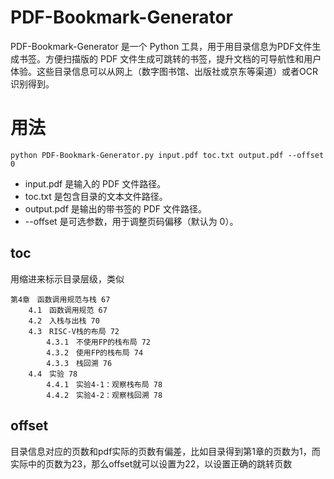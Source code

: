 # PDF-Bookmark-Generator
PDF-Bookmark-Generator 是一个 Python 工具，用于用目录信息为PDF文件生成书签。方便扫描版的 PDF 文件生成可跳转的书签，提升文档的可导航性和用户体验。这些目录信息可以从网上（数字图书馆、出版社或京东等渠道）或者OCR识别得到。

# 用法
`python PDF-Bookmark-Generator.py input.pdf toc.txt output.pdf --offset 0`

- input.pdf 是输入的 PDF 文件路径。
- toc.txt 是包含目录的文本文件路径。
- output.pdf 是输出的带书签的 PDF 文件路径。
- --offset 是可选参数，用于调整页码偏移（默认为 0）。


## toc
用缩进来标示目录层级，类似

```
第4章　函数调用规范与栈 67
    4.1　函数调用规范 67
    4.2　入栈与出栈 70
    4.3　RISC-V栈的布局 72
        4.3.1　不使用FP的栈布局 72
        4.3.2　使用FP的栈布局 74
        4.3.3　栈回溯 76
    4.4　实验 78
        4.4.1　实验4-1：观察栈布局 78
        4.4.2　实验4-2：观察栈回溯 78
```

## offset
目录信息对应的页数和pdf实际的页数有偏差，比如目录得到第1章的页数为1，而实际中的页数为23，那么offset就可以设置为22，以设置正确的跳转页数